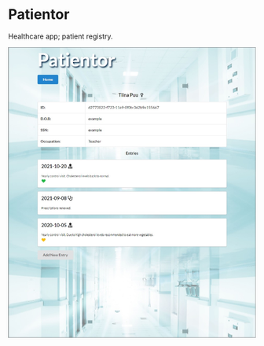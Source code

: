 # Patientor

Healthcare app; patient registry.

![alt text](https://github.com/Vrezerino/Patientor/blob/main/front-end/public/ui.jpg?raw=true)